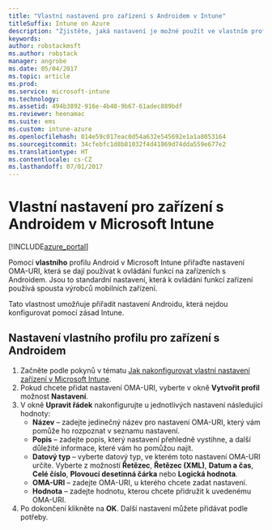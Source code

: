 ```yaml
---
title: "Vlastní nastavení pro zařízení s Androidem v Intune"
titleSuffix: Intune on Azure
description: "Zjistěte, jaká nastavení je možné použít ve vlastním profilu Androidu."
keywords: 
author: robstackmsft
ms.author: robstack
manager: angrobe
ms.date: 05/04/2017
ms.topic: article
ms.prod: 
ms.service: microsoft-intune
ms.technology: 
ms.assetid: 494b3892-916e-4b40-9b67-61adec889bdf
ms.reviewer: heenamac
ms.suite: ems
ms.custom: intune-azure
ms.openlocfilehash: 014e59c017eac0d54a632e545692e1a1a8053164
ms.sourcegitcommit: 34cfebfc1d8b81032f4d41869d74dda559e677e2
ms.translationtype: HT
ms.contentlocale: cs-CZ
ms.lasthandoff: 07/01/2017
---
```

# <a name="custom-settings-for-android-devices-in-microsoft-intune"></a>Vlastní nastavení pro zařízení s Androidem v Microsoft Intune

[!INCLUDE[azure_portal](./includes/azure_portal.md)]

Pomocí **vlastního** profilu Android v Microsoft Intune přiřaďte nastavení OMA-URI, která se dají používat k ovládání funkcí na zařízeních s Androidem. Jsou to standardní nastavení, která k ovládání funkcí zařízení používá spousta výrobců mobilních zařízení.

Tato vlastnost umožňuje přiřadit nastavení Androidu, která nejdou konfigurovat pomocí zásad Intune.

## <a name="custom-profile-settings-for-android-devices"></a>Nastavení vlastního profilu pro zařízení s Androidem

1. Začněte podle pokynů v tématu [Jak nakonfigurovat vlastní nastavení zařízení v Microsoft Intune](custom-settings-configure.md).
2. Pokud chcete přidat nastavení OMA-URI, vyberte v okně **Vytvořit profil** možnost **Nastavení**.
3. V okně **Upravit řádek** nakonfigurujte u jednotlivých nastavení následující hodnoty:
    - **Název** – zadejte jedinečný název pro nastavení OMA-URI, který vám pomůže ho rozpoznat v seznamu nastavení.
    - **Popis** – zadejte popis, který nastavení přehledně vystihne, a další důležité informace, které vám ho pomůžou najít.
    - **Datový typ** – vyberte datový typ, ve kterém toto nastavení OMA-URI určíte. Vyberte z možností **Řetězec**, **Řetězec (XML)**, **Datum a čas**, **Celé číslo**, **Plovoucí desetinná čárka** nebo **Logická hodnota**.
    - **OMA-URI** – zadejte OMA-URI, u kterého chcete zadat nastavení.
    - **Hodnota** – zadejte hodnotu, kterou chcete přidružit k uvedenému OMA-URI.
4. Po dokončení klikněte na **OK**. Další nastavení můžete přidávat podle potřeby.
